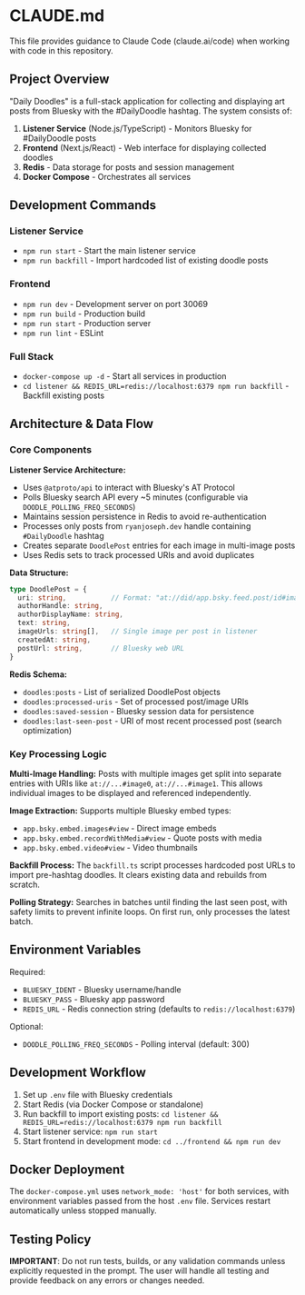 # CLAUDE.md

This file provides guidance to Claude Code (claude.ai/code) when working with code in this repository.

## Project Overview

"Daily Doodles" is a full-stack application for collecting and displaying art posts from Bluesky with the #DailyDoodle hashtag. The system consists of:

1. **Listener Service** (Node.js/TypeScript) - Monitors Bluesky for #DailyDoodle posts
2. **Frontend** (Next.js/React) - Web interface for displaying collected doodles 
3. **Redis** - Data storage for posts and session management
4. **Docker Compose** - Orchestrates all services

## Development Commands

### Listener Service
- `npm run start` - Start the main listener service
- `npm run backfill` - Import hardcoded list of existing doodle posts

### Frontend
- `npm run dev` - Development server on port 30069
- `npm run build` - Production build
- `npm run start` - Production server
- `npm run lint` - ESLint

### Full Stack
- `docker-compose up -d` - Start all services in production
- `cd listener && REDIS_URL=redis://localhost:6379 npm run backfill` - Backfill existing posts

## Architecture & Data Flow

### Core Components

**Listener Service Architecture:**
- Uses `@atproto/api` to interact with Bluesky's AT Protocol
- Polls Bluesky search API every ~5 minutes (configurable via `DOODLE_POLLING_FREQ_SECONDS`)
- Maintains session persistence in Redis to avoid re-authentication
- Processes only posts from `ryanjoseph.dev` handle containing `#DailyDoodle` hashtag
- Creates separate `DoodlePost` entries for each image in multi-image posts
- Uses Redis sets to track processed URIs and avoid duplicates

**Data Structure:**
```typescript
type DoodlePost = {
  uri: string,           // Format: "at://did/app.bsky.feed.post/id#imageN"
  authorHandle: string,
  authorDisplayName: string,
  text: string,
  imageUrls: string[],   // Single image per post in listener
  createdAt: string,
  postUrl: string,       // Bluesky web URL
}
```

**Redis Schema:**
- `doodles:posts` - List of serialized DoodlePost objects
- `doodles:processed-uris` - Set of processed post/image URIs
- `doodles:saved-session` - Bluesky session data for persistence
- `doodles:last-seen-post` - URI of most recent processed post (search optimization)

### Key Processing Logic

**Multi-Image Handling:** Posts with multiple images get split into separate entries with URIs like `at://...#image0`, `at://...#image1`. This allows individual images to be displayed and referenced independently.

**Image Extraction:** Supports multiple Bluesky embed types:
- `app.bsky.embed.images#view` - Direct image embeds
- `app.bsky.embed.recordWithMedia#view` - Quote posts with media
- `app.bsky.embed.video#view` - Video thumbnails

**Backfill Process:** The `backfill.ts` script processes hardcoded post URLs to import pre-hashtag doodles. It clears existing data and rebuilds from scratch.

**Polling Strategy:** Searches in batches until finding the last seen post, with safety limits to prevent infinite loops. On first run, only processes the latest batch.

## Environment Variables

Required:
- `BLUESKY_IDENT` - Bluesky username/handle
- `BLUESKY_PASS` - Bluesky app password
- `REDIS_URL` - Redis connection string (defaults to `redis://localhost:6379`)

Optional:
- `DOODLE_POLLING_FREQ_SECONDS` - Polling interval (default: 300)

## Development Workflow

1. Set up `.env` file with Bluesky credentials
2. Start Redis (via Docker Compose or standalone)
3. Run backfill to import existing posts: `cd listener && REDIS_URL=redis://localhost:6379 npm run backfill`
4. Start listener service: `npm run start` 
5. Start frontend in development mode: `cd ../frontend && npm run dev`

## Docker Deployment

The `docker-compose.yml` uses `network_mode: 'host'` for both services, with environment variables passed from the host `.env` file. Services restart automatically unless stopped manually.

## Testing Policy
**IMPORTANT**: Do not run tests, builds, or any validation commands unless explicitly requested in the prompt. The user will handle all testing and provide feedback on any errors or changes needed.